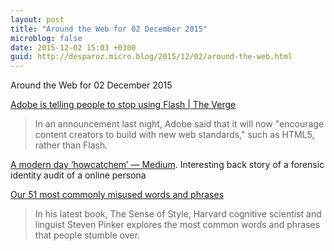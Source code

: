 ```yaml
---
layout: post
title: "Around the Web for 02 December 2015"
microblog: false
date: 2015-12-02 15:03 +0300
guid: http://desparoz.micro.blog/2015/12/02/around-the-web.html
---
```

Around the Web for 02 December 2015

<a href="http://www.theverge.com/2015/12/1/9827778/stop-using-flash">Adobe is telling people to stop using Flash | The Verge</a>

<blockquote>
  In an announcement last night, Adobe said that it will now "encourage content creators to build with new web standards," such as HTML5, rather than Flash.
</blockquote>

<a href="https://medium.com/@alexwaddell/a-modern-day-howcatchem-713d1db759b#.8gj3dmgzw">A modern day ‘howcatchem’ — Medium</a>. Interesting back story of a forensic identity audit of a online persona

<a href="http://www.smh.com.au/world/our-51-most-commonly-misused-words-and-phrases-20151202-gldkqf.html">Our 51 most commonly misused words and phrases</a>

<blockquote>
  In his latest book, The Sense of Style, Harvard cognitive scientist and linguist Steven Pinker explores the most common words and phrases that people stumble over.
</blockquote>
